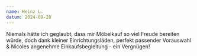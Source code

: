 ```yaml
---
name: Heinz L.
datum: 2024-09-28
---
```


Niemals hätte ich geglaubt, dass mir Möbelkauf so viel Freude bereiten würde, doch dank kleiner Einrichtungsläden, perfekt passender Vorauswahl & Nicoles angenehme Einkaufsbegleitung - ein Vergnügen!
